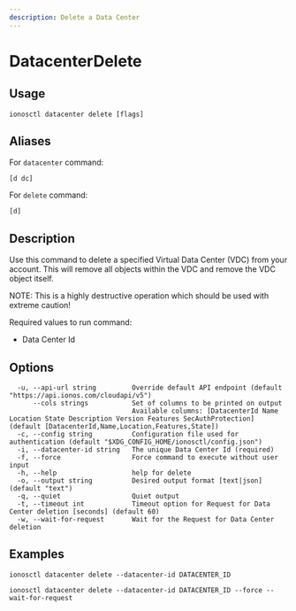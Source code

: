 ```yaml
---
description: Delete a Data Center
---
```


# DatacenterDelete

## Usage

```text
ionosctl datacenter delete [flags]
```

## Aliases

For `datacenter` command:

```text
[d dc]
```

For `delete` command:

```text
[d]
```

## Description

Use this command to delete a specified Virtual Data Center \(VDC\) from your account. This will remove all objects within the VDC and remove the VDC object itself.

NOTE: This is a highly destructive operation which should be used with extreme caution!

Required values to run command:

* Data Center Id

## Options

```text
  -u, --api-url string         Override default API endpoint (default "https://api.ionos.com/cloudapi/v5")
      --cols strings           Set of columns to be printed on output 
                               Available columns: [DatacenterId Name Location State Description Version Features SecAuthProtection] (default [DatacenterId,Name,Location,Features,State])
  -c, --config string          Configuration file used for authentication (default "$XDG_CONFIG_HOME/ionosctl/config.json")
  -i, --datacenter-id string   The unique Data Center Id (required)
  -f, --force                  Force command to execute without user input
  -h, --help                   help for delete
  -o, --output string          Desired output format [text|json] (default "text")
  -q, --quiet                  Quiet output
  -t, --timeout int            Timeout option for Request for Data Center deletion [seconds] (default 60)
  -w, --wait-for-request       Wait for the Request for Data Center deletion
```

## Examples

```text
ionosctl datacenter delete --datacenter-id DATACENTER_ID

ionosctl datacenter delete --datacenter-id DATACENTER_ID --force --wait-for-request
```

